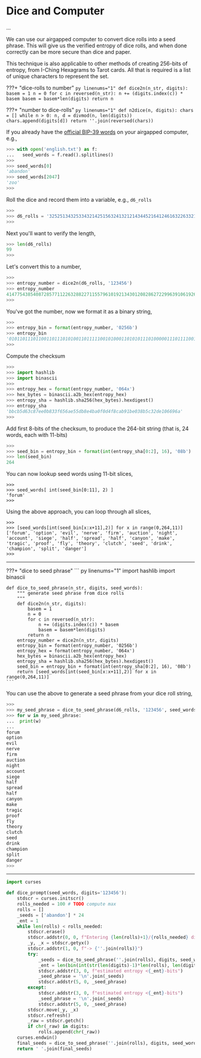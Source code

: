 # Dice and Computer

...

We can use our airgapped computer 
 to convert dice rolls
 into a seed phrase. 
This will give us the verified entropy
 of dice rolls, and when done correctly
 can be more secure than dice and paper.

This technique is also applicable to other
 methods of creating 256-bits of entropy,
 from I-Ching Hexagrams to Tarot cards.
 All that is required is a list of unique
 characters to represent the set.


???+ "dice-rolls to number"
    ``` py linenums="1"
    def dice2n(n_str, digits):
        basem = 1
        n = 0
        for c in reversed(n_str):
            n += (digits.index(c)) * basem
            basem = basem*len(digits)
        return n
    ```


???+ "number to dice-rolls"
    ``` py linenums="1"
    def n2dice(n, digits):
        chars = []
        while n > 0:
            n, d = divmod(n, len(digits))
            chars.append(digits[d])
        return ''.join(reversed(chars))
    ```


If you already have the [official BIP-39 words](https://github.com/bitcoin/bips/blob/master/bip-0039/english.txt)
 on your airgapped computer, e.g.,

```python
>>> with open('english.txt') as f:
...   seed_words = f.read().splitlines()
>>> 
>>> seed_words[0]
'abandon'
>>> seed_words[2047]
'zoo'
>>> 
```

Roll the dice and record them into a variable, e.g., `d6_rolls`

```python
>>> 
>>> d6_rolls = '325251343253343214251563241321214344521641246163226332132423346231453554151345112124463226413335644'
>>> 
```

Next you'll want to verify the length,

```python
>>> len(d6_rolls)
99
>>> 
```


Let's convert this to a number,

```python
>>> 
>>> entropy_number = dice2n(d6_rolls, '123456')
>>> entropy_number
41477543854087285771122632882271155796101921343012082862722996391061926720649
>>> 
```

You've got the number, now we format it as a binary string,

```python
>>> 
>>> entropy_bin = format(entropy_number, '0256b')
>>> entropy_bin
'0101101110110011011101010011011111001010001101010111010000011101111001010110000000001100110010000000110100001111010011000011010000110010000111010000110100111001101111010110001001011001111111000000100010110010011000010111010000110000010011000011010010001001'
>>> 
```

Compute the checksum

```python
>>> 
>>> import hashlib
>>> import binascii
>>> 
>>> entropy_hex = format(entropy_number, '064x')
>>> hex_bytes = binascii.a2b_hex(entropy_hex)
>>> entropy_sha = hashlib.sha256(hex_bytes).hexdigest()
>>> entropy_sha
'bbcb5d63c87ee0b833f656ae55db8e4ba0f0d4f8cab91be038b5c32de106696a'
>>> 
```


Add first 8-bits of the checksum, to produce the 264-bit string
 (that is, 24 words, each with 11-bits)

```python
>>> 
>>> seed_bin = entropy_bin + format(int(entropy_sha[0:2], 16), '08b')       
>>> len(seed_bin)
264

```

You can now lookup seed words using 11-bit slices,

```
>>> 
>>> seed_words[ int(seed_bin[0:11], 2) ]
'forum'
>>> 
```

Using the above approach, you can loop through all slices,

```
>>> 
>>> [seed_words[int(seed_bin[x:x+11],2)] for x in range(0,264,11)]
['forum', 'option', 'evil', 'nerve', 'firm', 'auction', 'night', 'account', 'siege', 'half', 'spread', 'half', 'canyon', 'make', 'tragic', 'proof', 'fly', 'theory', 'clutch', 'seed', 'drink', 'champion', 'split', 'danger']
>>> 
```

---

???+ "dice to seed phrase"
    ``` py linenums="1"
    import hashlib
    import binascii

    def dice_to_seed_phrase(n_str, digits, seed_words):
        """ generate seed phrase from dice rolls
        """
        def dice2n(n_str, digits):
            basem = 1
            n = 0
            for c in reversed(n_str):
                n += (digits.index(c)) * basem
                basem = basem*len(digits)
            return n
        entropy_number = dice2n(n_str, digits)
        entropy_bin = format(entropy_number, '0256b')
        entropy_hex = format(entropy_number, '064x')
        hex_bytes = binascii.a2b_hex(entropy_hex)
        entropy_sha = hashlib.sha256(hex_bytes).hexdigest()
        seed_bin = entropy_bin + format(int(entropy_sha[0:2], 16), '08b')
        return [seed_words[int(seed_bin[x:x+11],2)] for x in range(0,264,11)]
    ```

You can use the above to generate a seed phrase from your dice roll string,

```python
>>> 
>>> my_seed_phrase = dice_to_seed_phrase(d6_rolls, '123456', seed_words)
>>> for w in my_seed_phrase:
...  print(w)
... 
forum
option
evil
nerve
firm
auction
night
account
siege
half
spread
half
canyon
make
tragic
proof
fly
theory
clutch
seed
drink
champion
split
danger
>>>
```

--- 

``` py linenums="1"
import curses

def dice_prompt(seed_words, digits='123456'):
    stdscr = curses.initscr()
    rolls_needed = 100 # TODO compute max
    rolls = []
    _seeds = ['abandon'] * 24
    _ent = 1
    while len(rolls) < rolls_needed:
        stdscr.erase()
        stdscr.addstr(0, 0, f"Entering {len(rolls)+1}/{rolls_needed} dice roll: ")
        _y, _x = stdscr.getyx()
        stdscr.addstr(1, 0, f"-> {''.join(rolls)}")
        try:
            _seeds = dice_to_seed_phrase(''.join(rolls), digits, seed_words)
            _ent = len(bin(int(str(len(digits)-1)*len(rolls), len(digits) ))[2:])
            stdscr.addstr(3, 0, f"estimated entropy <{_ent}-bits")
            _seed_phrase = '\n'.join(_seeds)
            stdscr.addstr(5, 0, _seed_phrase)
        except:
            stdscr.addstr(3, 0, f"estimated entropy <{_ent}-bits")
            _seed_phrase = '\n'.join(_seeds)
            stdscr.addstr(5, 0, _seed_phrase)
        stdscr.move(_y, _x)
        stdscr.refresh()
        _raw = stdscr.getch()
        if chr(_raw) in digits:
            rolls.append(chr(_raw))
    curses.endwin()
    final_seeds = dice_to_seed_phrase(''.join(rolls), digits, seed_words)
    return ' '.join(final_seeds)
            
```
